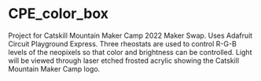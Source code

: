 # CPE_color_box
Project for Catskill Mountain Maker Camp 2022 Maker Swap. Uses Adafruit Circuit Playground Express. Three rheostats are used to control R-G-B levels of the neopixels so that color and brightness can be controlled. Light will be viewed through laser etched frosted acrylic showing the Catskill Mountain Maker Camp logo. 
